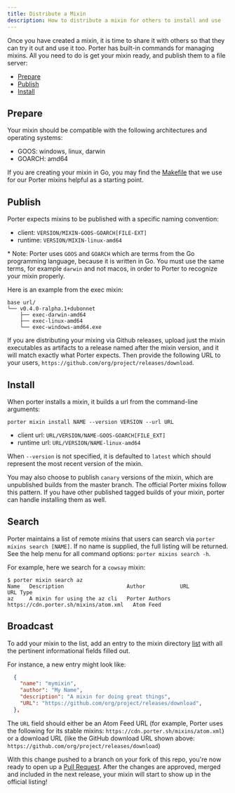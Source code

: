 ```yaml
---
title: Distribute a Mixin
description: How to distribute a mixin for others to install and use
---
```


Once you have created a mixin, it is time to share it with others so that
they can try it out and use it too. Porter has built-in commands for
managing mixins. All you need to do is get your mixin ready, and publish
them to a file server:

* [Prepare](#prepare)
* [Publish](#publish)
* [Install](#install)

## Prepare

Your mixin should be compatible with the following architectures and operating
systems:

* GOOS: windows, linux, darwin
* GOARCH: amd64

If you are creating your mixin in Go, you may find the [Makefile][mk] that we use
for our Porter mixins helpful as a starting point.

## Publish

Porter expects mixins to be published with a specific naming convention:

* client: `VERSION/MIXIN-GOOS-GOARCH[FILE-EXT]`
* runtime: `VERSION/MIXIN-linux-amd64`

\* Note: Porter uses `GOOS` and `GOARCH` which are terms from the Go programming
language, because it is written in Go. You must use the same terms, for example
`darwin` and not macos, in order to Porter to recognize your mixin properly.

Here is an example from the exec mixin:

```
base url/
└── v0.4.0-ralpha.1+dubonnet
    ├── exec-darwin-amd64
    ├── exec-linux-amd64
    └── exec-windows-amd64.exe
```

If you are distributing your mixing via Github releases, upload just the mixin
executables as artifacts to a release named after the mixin version, and it will
match exactly what Porter expects. Then provide the following URL to your users,
`https://github.com/org/project/releases/download`.

## Install

When porter installs a mixin, it builds a url from the command-line arguments:

```
porter mixin install NAME --version VERSION --url URL
```

* client url: `URL/VERSION/NAME-GOOS-GOARCH[FILE_EXT]`
* runtime url: `URL/VERSION/NAME-linux-amd64`

When `--version` is not specified, it is defaulted to `latest` which should
represent the most recent version of the mixin.

You may also choose to publish `canary` versions of the mixin, which are
unpublished builds from the master branch. The official Porter mixins follow
this pattern. If you have other published tagged builds of your mixin, porter
can handle installing them as well.

## Search

Porter maintains a list of remote mixins that users can search via
`porter mixins search [NAME]`. If no name is supplied, the full listing will be
returned.  See the help menu for all command options: `porter mixins search -h`.

For example, here we search for a `cowsay` mixin:

```console
$ porter mixin search az
Name   Description                    Author           URL                                     URL Type
az     A mixin for using the az cli   Porter Authors   https://cdn.porter.sh/mixins/atom.xml   Atom Feed
```

## Broadcast

To add your mixin to the list, add an entry to the mixin directory
[list](https://github.com/deislabs/porter/blob/master/pkg/mixin/directory/index.json)
with all the pertinent informational fields filled out.

For instance, a new entry might look like:

```json
  {
    "name": "mymixin",
    "author": "My Name",
    "description": "A mixin for doing great things",
    "URL": "https://github.com/org/project/releases/download",
  },
```

The `URL` field should either be an Atom Feed URL (for example, Porter uses
the following for its stable mixins: `https://cdn.porter.sh/mixins/atom.xml`) or
a download URL (like the GitHub download URL shown above:
`https://github.com/org/project/releases/download`)

With this change pushed to a branch on your fork of this repo, you're
now ready to open up a [Pull Request](https://github.com/deislabs/porter/pulls).
After the changes are approved, merged and included in the next release, your
mixin will start to show up in the official listing!

[mk]: https://github.com/deislabs/porter/blob/master/mixin.mk
